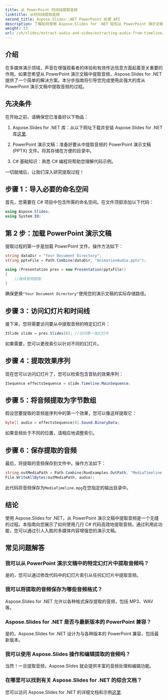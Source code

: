 ```yaml
---
title: 从 PowerPoint 时间线提取音频
linktitle: 从时间线提取音频
second_title: Aspose.Slides .NET PowerPoint 处理 API
description: 了解如何使用 Aspose.Slides for .NET 轻松从 PowerPoint 演示文稿中提取音频文件。本分步指南提供了清晰的说明。
weight: 13
url: /zh/slides/extract-audio-and-video/extracting-audio-from-timeline/
---
```

## 介绍

在多媒体演示领域，声音在增强观看者的体验和有效传达信息方面起着至关重要的作用。如果您希望从 PowerPoint 演示文稿中提取音频，Aspose.Slides for .NET 提供了一个简单的解决方案。本分步指南将引导您完成使用此强大的库从 PowerPoint 演示文稿中提取音频的过程。

## 先决条件

在开始之前，请确保您已准备好以下物品：

1.  Aspose.Slides for .NET 库：从以下网址下载并安装 Aspose.Slides for .NET 库[这里](https://releases.aspose.com/slides/net/).

2. PowerPoint 演示文稿：准备好要从中提取音频的 PowerPoint 演示文稿 (PPTX) 文件。将其存储在方便的目录中。

3. C# 基础知识：熟悉 C# 编程将帮助您理解代码示例。

一切就绪后，让我们深入研究提取过程！

## 步骤 1：导入必要的命名空间

首先，您需要在 C# 项目中包含所需的命名空间。在文件顶部添加以下代码：

```csharp
using Aspose.Slides;
using System.IO;
```

## 第 2 步：加载 PowerPoint 演示文稿

提取过程的第一步是加载 PowerPoint 文件。操作方法如下：

```csharp
string dataDir = "Your Document Directory";
string pptxFile = Path.Combine(dataDir, "AnimationAudio.pptx");

using (Presentation pres = new Presentation(pptxFile))
{
    //继续音频提取
}
```

确保更换`"Your Document Directory"`使用您的演示文稿的实际存储路径。

## 步骤 3：访问幻灯片和时间线

接下来，您将需要访问要从中提取音频的特定幻灯片：

```csharp
ISlide slide = pres.Slides[0]; //访问第一张幻灯片
```

如果需要，您可以更改索引以针对不同的幻灯片。

## 步骤 4：提取效果序列

现在您可以访问幻灯片了，您可以检索包含音轨的效果序列：

```csharp
ISequence effectsSequence = slide.Timeline.MainSequence;
```

## 步骤 5：将音频提取为字节数组

假设您要提取的音频是序列中的第一个效果，您可以像这样提取它：

```csharp
byte[] audio = effectsSequence[0].Sound.BinaryData;
```

如果音频处于不同的位置，请相应地调整索引。

## 步骤 6：保存提取的音频

最后，将提取的音频保存到文件中。操作方法如下：

```csharp
string outMediaPath = Path.Combine(RunExamples.OutPath, "MediaTimeline.mpg");
File.WriteAllBytes(outMediaPath, audio);
```

此代码将音频保存为`MediaTimeline.mpg`在您指定的输出目录中。

## 结论

使用 Aspose.Slides for .NET，从 PowerPoint 演示文稿中提取音频是一个无缝的过程。本指南向您展示了如何使用几行 C# 代码高效地提取音频。通过利用此功能，您可以通过引人入胜的多媒体内容增强您的演示文稿。

## 常见问题解答

### 我可以从 PowerPoint 演示文稿中的特定幻灯片中提取音频吗？

是的，您可以通过修改代码中的幻灯片索引从任何幻灯片中提取音频。

### 我可以将提取的音频保存为哪些音频格式？

Aspose.Slides for .NET 允许以各种格式保存提取的音频，包括 MP3、WAV 等。

### Aspose.Slides for .NET 是否与最新版本的 PowerPoint 兼容？

是的，Aspose.Slides for .NET 设计为与各种版本的 PowerPoint 兼容，包括最新版本。

### 我可以使用 Aspose.Slides 操作和编辑提取的音频吗？

当然！一旦提取音频，Aspose.Slides 就会提供丰富的音频处理和编辑功能。

### 在哪里可以找到有关 Aspose.Slides for .NET 的综合文档？

您可以访问 Aspose.Slides for .NET 的详细文档和示例[这里](https://reference.aspose.com/slides/net/).
